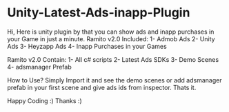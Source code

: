 # Unity-Latest-Ads-inapp-Plugin
Hi,
Here is unity plugin by that you can show ads and inapp purchases in your Game in just a minute.
Ramito v2.0 Included:
1- Admob Ads
2- Unity Ads
3- Heyzapp Ads
4- Inapp Purchases in your Games

Ramito v2.0 Contain:
1- All c# scripts
2- Latest Ads SDKs
3- Demo Scenes
4- adsmanager Prefab

How to Use?
Simply Import it and see the demo scenes or add adsmanager prefab in your first scene and give ads ids from inspector.
Thats it.

Happy Coding :)
Thanks :)
